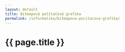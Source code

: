 ```yaml
---
layout: default
title: Bitmapová počítačová grafika
permalink: /informatika/bitmapova-pocitacova-grafika/
---
```


{{ page.title }}
================

